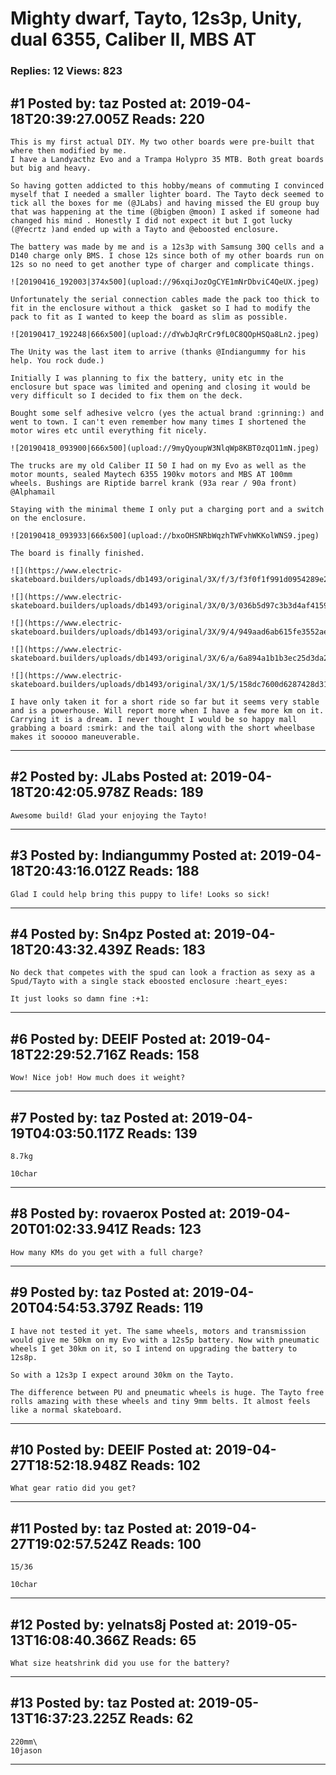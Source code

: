 # Mighty dwarf, Tayto, 12s3p, Unity, dual 6355, Caliber II, MBS AT

### Replies: 12 Views: 823

## \#1 Posted by: taz Posted at: 2019-04-18T20:39:27.005Z Reads: 220

```
This is my first actual DIY. My two other boards were pre-built that where then modified by me.
I have a Landyacthz Evo and a Trampa Holypro 35 MTB. Both great boards but big and heavy.

So having gotten addicted to this hobby/means of commuting I convinced myself that I needed a smaller lighter board. The Tayto deck seemed to tick all the boxes for me (@JLabs) and having missed the EU group buy that was happening at the time (@bigben @moon) I asked if someone had changed his mind . Honestly I did not expect it but I got lucky (@Yecrtz )and ended up with a Tayto and @eboosted enclosure.

The battery was made by me and is a 12s3p with Samsung 30Q cells and a D140 charge only BMS. I chose 12s since both of my other boards run on 12s so no need to get another type of charger and complicate things.

![20190416_192003|374x500](upload://96xqiJozOgCYE1mNrDbviC4QeUX.jpeg) 

Unfortunately the serial connection cables made the pack too thick to fit in the enclosure without a thick  gasket so I had to modify the pack to fit as I wanted to keep the board as slim as possible.

![20190417_192248|666x500](upload://dYwbJqRrCr9fL0C8QOpHSQa8Ln2.jpeg) 

The Unity was the last item to arrive (thanks @Indiangummy for his help. You rock dude.) 

Initially I was planning to fix the battery, unity etc in the enclosure but space was limited and opening and closing it would be very difficult so I decided to fix them on the deck.

Bought some self adhesive velcro (yes the actual brand :grinning:) and went to town. I can't even remember how many times I shortened the motor wires etc until everything fit nicely.

![20190418_093900|666x500](upload://9myQyoupW3NlqWp8KBT0zqO11mN.jpeg) 

The trucks are my old Caliber II 50 I had on my Evo as well as the motor mounts, sealed Maytech 6355 190kv motors and MBS AT 100mm wheels. Bushings are Riptide barrel krank (93a rear / 90a front) @Alphamail 

Staying with the minimal theme I only put a charging port and a switch on the enclosure.

![20190418_093933|666x500](upload://bxoOHSNRbWqzhTWFvhWKKolWNS9.jpeg) 

The board is finally finished.

![](https://www.electric-skateboard.builders/uploads/db1493/original/3X/f/3/f3f0f1f991d0954289e2734f559450b43dcd2549.jpeg)

![](https://www.electric-skateboard.builders/uploads/db1493/original/3X/0/3/036b5d97c3b3d4af4159eedac6be4d85bbee7937.jpeg)

![](https://www.electric-skateboard.builders/uploads/db1493/original/3X/9/4/949aad6ab615fe3552ae3e9a69267d07421ef2fb.jpeg)

![](https://www.electric-skateboard.builders/uploads/db1493/original/3X/6/a/6a894a1b1b3ec25d3da25f6cef81b8c584c9973b.jpeg)

![](https://www.electric-skateboard.builders/uploads/db1493/original/3X/1/5/158dc7600d6287428d31335853d38b0ee9c63a37.jpeg)

I have only taken it for a short ride so far but it seems very stable and is a powerhouse. Will report more when I have a few more km on it. Carrying it is a dream. I never thought I would be so happy mall grabbing a board :smirk: and the tail along with the short wheelbase makes it sooooo maneuverable.
```

---
## \#2 Posted by: JLabs Posted at: 2019-04-18T20:42:05.978Z Reads: 189

```
Awesome build! Glad your enjoying the Tayto!
```

---
## \#3 Posted by: Indiangummy Posted at: 2019-04-18T20:43:16.012Z Reads: 188

```
Glad I could help bring this puppy to life! Looks so sick!
```

---
## \#4 Posted by: Sn4pz Posted at: 2019-04-18T20:43:32.439Z Reads: 183

```
No deck that competes with the spud can look a fraction as sexy as a Spud/Tayto with a single stack eboosted enclosure :heart_eyes: 

It just looks so damn fine :+1:
```

---
## \#6 Posted by: DEEIF Posted at: 2019-04-18T22:29:52.716Z Reads: 158

```
Wow! Nice job! How much does it weight?
```

---
## \#7 Posted by: taz Posted at: 2019-04-19T04:03:50.117Z Reads: 139

```
8.7kg

10char
```

---
## \#8 Posted by: rovaerox Posted at: 2019-04-20T01:02:33.941Z Reads: 123

```
How many KMs do you get with a full charge?
```

---
## \#9 Posted by: taz Posted at: 2019-04-20T04:54:53.379Z Reads: 119

```
I have not tested it yet. The same wheels, motors and transmission would give me 50km on my Evo with a 12s5p battery. Now with pneumatic wheels I get 30km on it, so I intend on upgrading the battery to 12s8p.

So with a 12s3p I expect around 30km on the Tayto.

The difference between PU and pneumatic wheels is huge. The Tayto free rolls amazing with these wheels and tiny 9mm belts. It almost feels like a normal skateboard.
```

---
## \#10 Posted by: DEEIF Posted at: 2019-04-27T18:52:18.948Z Reads: 102

```
What gear ratio did you get?
```

---
## \#11 Posted by: taz Posted at: 2019-04-27T19:02:57.524Z Reads: 100

```
15/36

10char
```

---
## \#12 Posted by: yelnats8j Posted at: 2019-05-13T16:08:40.366Z Reads: 65

```
What size heatshrink did you use for the battery?
```

---
## \#13 Posted by: taz Posted at: 2019-05-13T16:37:23.225Z Reads: 62

```
220mm\
10jason
```

---
